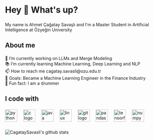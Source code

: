 <h1 align="left">Hey 👋 What's up?</h1>

###

<p align="left">My name is Ahmet Çağatay Savaşlı and I'm a Master Student in Artificial Intelligence at Özyeğin University</p>

###

<h2 align="left">About me</h2>

###

<p align="left">🔭 I’m currently working on LLMs and Merge Modeling<br>📚 I’m currently learning Machine Learning, Deep Learning and NLP<br>📫 How to reach me cagatay.savasli@ozu.edu.tr<br>🎯 Goals:  Became a Machine Learning Engineer in the Finance Industry<br>🎲 Fun fact: I am a drummer</p>

###

<h2 align="left">I code with</h2>

###

<div align="left">
  <img src="https://cdn.jsdelivr.net/gh/devicons/devicon/icons/python/python-original.svg" height="40" alt="python logo"  />
  <img width="12" />
  <img src="https://cdn.jsdelivr.net/gh/devicons/devicon/icons/c/c-original.svg" height="40" alt="c logo"  />
  <img width="12" />
  <img src="https://cdn.jsdelivr.net/gh/devicons/devicon/icons/java/java-original.svg" height="40" alt="java logo"  />
  <img width="12" />
  <img src="https://cdn.jsdelivr.net/gh/devicons/devicon/icons/linux/linux-original.svg" height="40" alt="linux logo"  />
  <img width="12" />
  <img src="https://cdn.jsdelivr.net/gh/devicons/devicon/icons/git/git-original.svg" height="40" alt="git logo"  />
  <img width="12" />
  <img src="https://cdn.jsdelivr.net/gh/devicons/devicon/icons/pandas/pandas-original.svg" height="40" alt="pandas logo"  />
  <img width="12" />
  <img src="https://cdn.jsdelivr.net/gh/devicons/devicon/icons/tensorflow/tensorflow-original.svg" height="40" alt="tensorflow logo"  />
  <img width="12" />
  <img src="https://cdn.jsdelivr.net/gh/devicons/devicon/icons/numpy/numpy-original.svg" height="40" alt="numpy logo"  />
</div>

###

![CagataySavasli's github stats](https://github-readme-stats.vercel.app/api?username=CagataySavasli&show_icons=true&theme=dracula)